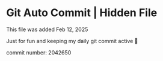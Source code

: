 # Git Auto Commit | Hidden File

This file was added Feb 12, 2025

Just for fun and keeping my daily git commit active 🤪

commit number: 2042650
